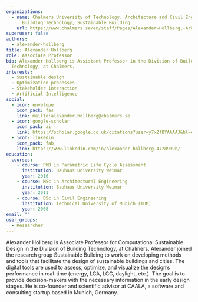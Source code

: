 ```yaml
---
organizations:
  - name: Chalmers University of Technology, Architecture and Civil Engineering,
      Building Technology, Sustainable Building
    url: https://www.chalmers.se/en/staff/Pages/Alexander-Hollberg,-Arkitektur-och-samhallsbyggnadsteknik-.aspx/
superuser: false
authors:
  - alexander-hollberg
title: Alexander Hollberg
role: Associate Professor
bio: Alexander Hollberg is Assistant Professor in the Division of Building
  Technology, at Chalmers.
interests:
  - Sustainable design
  - Optimization processes
  - Stakeholder interaction
  - Artificial Intelligence
social:
  - icon: envelope
    icon_pack: fas
    link: mailto:alexander.hollberg@chalmers.se
  - icon: google-scholar
    icon_pack: ai
    link: https://scholar.google.co.uk/citations?user=y7xZfBYAAAAJ&hl=en&oi=sra
  - icon: linkedin
    icon_pack: fab
    link: https://www.linkedin.com/in/alexander-hollberg-4728999b/
education:
  courses:
    - course: PhD in Parametric Life Cycle Assessment
      institution: Bauhaus University Weimar
      year: 2016
    - course: MSc in Architectural Engineering
      institution: Bauhaus University Weimar
      year: 2011
    - course: BSc in Civil Engineering
      institution: Technical University of Munich (TUM)
      year: 2008
email: ""
user_groups:
  - Researcher
---
```


Alexander Hollberg is Associate Professor for Computational Sustainable Design in the Division of Building Technology, at Chalmers. Alexander joined the research group Sustainable Building to work on developing methods and tools that facilitate the design of sustainable buildings and cities. The digital tools are used to assess, optimize, and visualize the design’s performance in real-time (energy, LCA, LCC, daylight, etc.). The goal is to provide decision-makers with the necessary information in the early design stages. He is co-founder and scientific advisor at CAALA, a software and consulting startup based in Munich, Germany.
